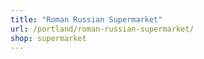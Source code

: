 ```yaml
---
title: "Roman Russian Supermarket"
url: /portland/roman-russian-supermarket/
shop: supermarket
---
```

